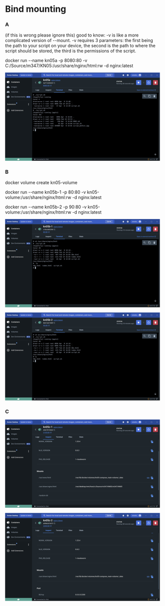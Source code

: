 # Bind mounting

### A

(if this is wrong please ignore this)
good to know: -v is like a more complicated version of --mount. -v requires 3 parameters: the first being the path to your script on your device, the second is the path to where the script should be stored, the third is the permissions of the script.

docker run --name kn05a -p 8080:80 -v C:/Source/m347/KN05:/usr/share/nginx/html:rw -d nginx:latest

![image](script.jpg)

### B

docker volume create kn05-volume

docker run --name kn05b-1 -p 80:80 -v kn05-volume:/usr/share/nginx/html:rw -d nginx:latest

docker run --name kn05b-2 -p 90:80 -v kn05-volume:/usr/share/nginx/html:rw -d nginx:latest

![image](container-1.jpg)

![image](container-2.jpg)

### C

![image](mount-1.jpg)

![image](mount-2.jpg)
